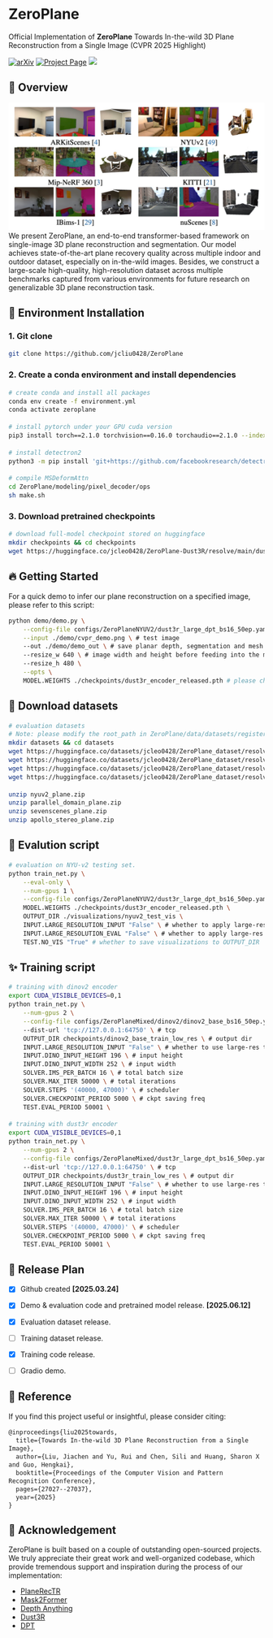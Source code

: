 # ZeroPlane
Official Implementation of **ZeroPlane** Towards In-the-wild 3D Plane Reconstruction from a Single Image (CVPR 2025 Highlight)

<a href="https://arxiv.org/pdf/2506.02493"><img src="https://img.shields.io/badge/arXiv-2506.02493-b31b1b" alt="arXiv"></a> <a href="https://github.com/jcliu0428/ZeroPlane"><img src="https://img.shields.io/badge/Project_Page-green" alt="Project Page"></a> <a href=""><img src="https://img.shields.io/badge/%F0%9F%A4%97%20Hugging%20Face-Demo-blue"></a>


## 📖 Overview
![Zeroplane](imgs/teaser.png)
We present ZeroPlane, an end-to-end transformer-based framework on single-image 3D plane reconstruction and segmentation. Our model achieves state-of-the-art plane recovery quality across multiple indoor and outdoor dataset, especially on in-the-wild images. Besides, we construct a large-scale high-quality, high-resolution dataset across multiple benchmarks captured from various environments for future research on generalizable 3D plane reconstruction task.

## 🔨 Environment Installation
### 1. Git clone

```bash
git clone https://github.com/jcliu0428/ZeroPlane
```
### 2. Create a conda environment and install dependencies

```bash
# create conda and install all packages
conda env create -f environment.yml
conda activate zeroplane

# install pytorch under your GPU cuda version
pip3 install torch==2.1.0 torchvision==0.16.0 torchaudio==2.1.0 --index-url https://download.pytorch.org/whl/cu121

# install detectron2
python3 -m pip install 'git+https://github.com/facebookresearch/detectron2.git'

# compile MSDeformAttn
cd ZeroPlane/modeling/pixel_decoder/ops
sh make.sh
```

### 3. Download pretrained checkpoints

```bash
# download full-model checkpoint stored on huggingface
mkdir checkpoints && cd checkpoints
wget https://huggingface.co/jcleo0428/ZeroPlane-Dust3R/resolve/main/dust3r_encoder_released.pth
```

## 🔥 Getting Started
For a quick demo to infer our plane reconstruction on a specified image, please refer to this script:

```bash
python demo/demo.py \
    --config-file configs/ZeroPlaneNYUV2/dust3r_large_dpt_bs16_50ep.yaml \
    --input ./demo/cvpr_demo.png \ # test image
    --out ./demo/demo_out \ # save planar depth, segmentation and mesh by default
    --resize_w 640 \ # image width and height before feeding into the model
    --resize_h 480 \
    --opts \
    MODEL.WEIGHTS ./checkpoints/dust3r_encoder_released.pth # please change the checkpoint directory if you would like to try other versions
```

## 🔗 Download datasets
```bash
# evaluation datasets
# Note: please modify the root_path in ZeroPlane/data/datasets/register_your_dataset.py if you would like to place the data in your specified directory.
mkdir datasets && cd datasets
wget https://huggingface.co/datasets/jcleo0428/ZeroPlane_dataset/resolve/main/nyuv2_plane.zip
wget https://huggingface.co/datasets/jcleo0428/ZeroPlane_dataset/resolve/main/parallel_domain_plane.zip
wget https://huggingface.co/datasets/jcleo0428/ZeroPlane_dataset/resolve/main/sevenscenes_plane.zip
wget https://huggingface.co/datasets/jcleo0428/ZeroPlane_dataset/resolve/main/apollo_stereo_plane.zip

unzip nyuv2_plane.zip
unzip parallel_domain_plane.zip
unzip sevenscenes_plane.zip
unzip apollo_stereo_plane.zip
```

## 📜 Evalution script
```bash
# evaluation on NYU-v2 testing set.
python train_net.py \
    --eval-only \
    --num-gpus 1 \
    --config-file configs/ZeroPlaneNYUV2/dust3r_large_dpt_bs16_50ep.yaml \
    MODEL.WEIGHTS ./checkpoints/dust3r_encoder_released.pth \
    OUTPUT_DIR ./visualizations/nyuv2_test_vis \
    INPUT.LARGE_RESOLUTION_INPUT "False" \ # whether to apply large-res input
    INPUT.LARGE_RESOLUTION_EVAL "False" \ # whether to apply large-res evaluation
    TEST.NO_VIS "True" # whether to save visualizations to OUTPUT_DIR
```

## ✨ Training script
```bash
# training with dinov2 encoder
export CUDA_VISIBLE_DEVICES=0,1
python train_net.py \
    --num-gpus 2 \
    --config-file configs/ZeroPlaneMixed/dinov2/dinov2_base_bs16_50ep.yaml \ # dinov2 training
    --dist-url 'tcp://127.0.0.1:64750' \ # tcp
    OUTPUT_DIR checkpoints/dinov2_base_train_low_res \ # output dir
    INPUT.LARGE_RESOLUTION_INPUT "False" \ # whether to use large-res training
    INPUT.DINO_INPUT_HEIGHT 196 \ # input height
    INPUT.DINO_INPUT_WIDTH 252 \ # input width
    SOLVER.IMS_PER_BATCH 16 \ # total batch size
    SOLVER.MAX_ITER 50000 \ # total iterations
    SOLVER.STEPS '(40000, 47000)' \ # scheduler
    SOLVER.CHECKPOINT_PERIOD 5000 \ # ckpt saving freq
    TEST.EVAL_PERIOD 50001 \

# training with dust3r encoder
export CUDA_VISIBLE_DEVICES=0,1
python train_net.py \
    --num-gpus 2 \
    --config-file configs/ZeroPlaneMixed/dust3r_large_dpt_bs16_50ep.yaml \ # dust3r training
    --dist-url 'tcp://127.0.0.1:64750' \ # tcp
    OUTPUT_DIR checkpoints/dust3r_train_low_res \ # output dir
    INPUT.LARGE_RESOLUTION_INPUT "False" \ # whether to use large-res training
    INPUT.DINO_INPUT_HEIGHT 196 \ # input height
    INPUT.DINO_INPUT_WIDTH 252 \ # input width
    SOLVER.IMS_PER_BATCH 16 \ # total batch size
    SOLVER.MAX_ITER 50000 \ # total iterations
    SOLVER.STEPS '(40000, 47000)' \ # scheduler
    SOLVER.CHECKPOINT_PERIOD 5000 \ # ckpt saving freq
    TEST.EVAL_PERIOD 50001 \
```

## 🚀 Release Plan
* [x] Github created **[2025.03.24]**
* [x] Demo & evaluation code and pretrained model release. **[2025.06.12]**
* [x] Evaluation dataset release.
* [ ] Training dataset release.
* [x] Training code release. 
* [ ] Gradio demo.


## 📜 Reference
If you find this project useful or insightful, please consider citing:
```
@inproceedings{liu2025towards,
  title={Towards In-the-wild 3D Plane Reconstruction from a Single Image},
  author={Liu, Jiachen and Yu, Rui and Chen, Sili and Huang, Sharon X and Guo, Hengkai},
  booktitle={Proceedings of the Computer Vision and Pattern Recognition Conference},
  pages={27027--27037},
  year={2025}
}
```


## 🙏 Acknowledgement
ZeroPlane is built based on a couple of outstanding open-sourced projects. We truly appreciate their great work and well-organized codebase, which provide tremendous support and inspiration during the process of our implementation:

- [PlaneRecTR](https://github.com/graphdeco-inria/gaussian-splatting)
- [Mask2Former](https://github.com/facebookresearch/Mask2Former)
- [Depth Anything](https://depth-anything.github.io/)
- [Dust3R](https://github.com/naver/dust3r)
- [DPT](https://github.com/isl-org/DPT)

